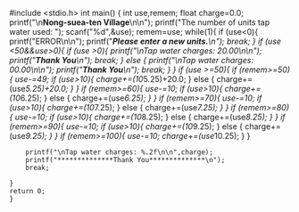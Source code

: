 #include <stdio.h>
int main()
{ int use,remem;
  float charge=0.0;
  printf("\n********Nong-suea-ten Village********\n\n");
  printf("The number of units tap water used: ");
  scanf("%d",&use);
  remem=use;
  while(1){
  	if (use<0){
  		printf("ERROR\n\n");
  		printf("*****Please enter a new units.******\n");
  		break;
  	}
  	if (use <50&&use>0){
  	  	if (use >0){
  			printf("\nTap water charges: 20.00\n\n");
  			printf("**************Thank You**************\n");
  			break;
  	}
  	 	 else {
  	 	 	printf("\nTap water charges: 00.00\n\n");
  			printf("**************Thank You**************\n");
  			break;
  	  }
  	}
  	if (use >=50){
  		if (remem>=50){
  			use-=49;
  			if (use>10){
  				charge+=(10*5.25)+20.0;
  			}
  			else {
  				charge+=(use*5.25)+20.0;
  			}
  		}
  		if (remem>=60){
  			use-=10;
  			if (use>10){
  				charge+=(10*6.25);
  			}
  			else {
  				charge+=(use*6.25);
  			}
  		}
  	  	if (remem>=70){
  			use-=10;
  			if (use>10){
  				charge+=(10*7.25);
  			}
  			else {
  				charge+=(use*7.25);
  			}
  		}
  		if (remem>=80){
  			use-=10;
  			if (use>10){
  				charge+=(10*8.25);
  			}
  			else {
  				charge+=(use*8.25);
  			}
  		}
  		if (remem>=90){
  			use-=10;
  			if (use>10){
  				charge+=(10*9.25);
  			}
  			else {
  				charge+=(use*9.25);
  			}
  		}
  		if (remem>=100){
  			use-=10;
  			charge+=(use*10.25);
  			}
  		}
  		
  		printf("\nTap water charges: %.2f\n\n",charge);
  		printf("**************Thank You**************\n");
  		break;
  	
  	}
    return 0;
  	}

 

  		

 

